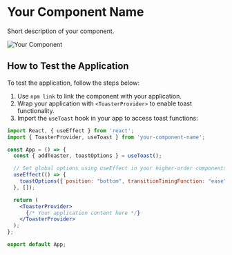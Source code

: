 # Your Component Name

Short description of your component.

![Your Component](link-to-your-component-screenshot.gif)

## How to Test the Application

To test the application, follow the steps below:

1. Use `npm link` to link the component with your application.
2. Wrap your application with `<ToasterProvider>` to enable toast functionality.
3. Import the `useToast` hook in your app to access toast functions:

```jsx
import React, { useEffect } from 'react';
import { ToasterProvider, useToast } from 'your-component-name';

const App = () => {
  const { addToaster, toastOptions } = useToast();

  // Set global options using useEffect in your higher-order components (e.g., layout).
  useEffect(() => {
    toastOptions({ position: "bottom", transitionTimingFunction: "ease" });
  }, []);

  return (
    <ToasterProvider>
      {/* Your application content here */}
    </ToasterProvider>
  );
};

export default App;
